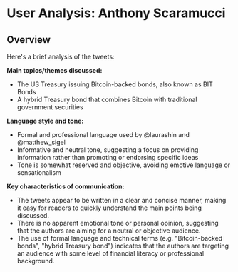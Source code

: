 # User Analysis: Anthony Scaramucci

## Overview

Here's a brief analysis of the tweets:

**Main topics/themes discussed:**

* The US Treasury issuing Bitcoin-backed bonds, also known as BIT Bonds
* A hybrid Treasury bond that combines Bitcoin with traditional government securities

**Language style and tone:**

* Formal and professional language used by @laurashin and @matthew_sigel
* Informative and neutral tone, suggesting a focus on providing information rather than promoting or endorsing specific ideas
* Tone is somewhat reserved and objective, avoiding emotive language or sensationalism

**Key characteristics of communication:**

* The tweets appear to be written in a clear and concise manner, making it easy for readers to quickly understand the main points being discussed.
* There is no apparent emotional tone or personal opinion, suggesting that the authors are aiming for a neutral or objective audience.
* The use of formal language and technical terms (e.g. "Bitcoin-backed bonds", "hybrid Treasury bond") indicates that the authors are targeting an audience with some level of financial literacy or professional background.